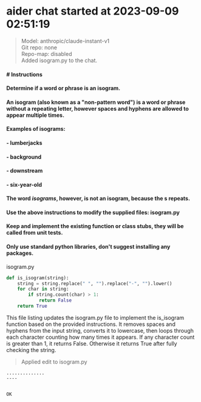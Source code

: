 
# aider chat started at 2023-09-09 02:51:19

> Model: anthropic/claude-instant-v1  
> Git repo: none  
> Repo-map: disabled  
> Added isogram.py to the chat.  

#### # Instructions  
####   
#### Determine if a word or phrase is an isogram.  
####   
#### An isogram (also known as a "non-pattern word") is a word or phrase without a repeating letter, however spaces and hyphens are allowed to appear multiple times.  
####   
#### Examples of isograms:  
####   
#### - lumberjacks  
#### - background  
#### - downstream  
#### - six-year-old  
####   
#### The word *isograms*, however, is not an isogram, because the s repeats.  
####   
#### ####  
####   
#### Use the above instructions to modify the supplied files: isogram.py  
#### Keep and implement the existing function or class stubs, they will be called from unit tests.  
#### Only use standard python libraries, don't suggest installing any packages.  

isogram.py
```python
def is_isogram(string):
    string = string.replace(" ", "").replace("-", "").lower()
    for char in string:
        if string.count(char) > 1:
            return False
    return True
```

This file listing updates the isogram.py file to implement the is_isogram function based on the provided instructions. It removes spaces and hyphens from the input string, converts it to lowercase, then loops through each character counting how many times it appears. If any character count is greater than 1, it returns False. Otherwise it returns True after fully checking the string.

> Applied edit to isogram.py  
```
..............
----


OK

```